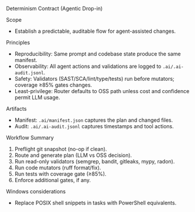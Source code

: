 Determinism Contract (Agentic Drop-in)

Scope
- Establish a predictable, auditable flow for agent-assisted changes.

Principles
- Reproducibility: Same prompt and codebase state produce the same manifest.
- Observability: All agent actions and validations are logged to `.ai/.ai-audit.jsonl`.
- Safety: Validators (SAST/SCA/lint/type/tests) run before mutators; coverage ≥85% gates changes.
- Least-privilege: Router defaults to OSS path unless cost and confidence permit LLM usage.

Artifacts
- Manifest: `.ai/manifest.json` captures the plan and changed files.
- Audit: `.ai/.ai-audit.jsonl` captures timestamps and tool actions.

Workflow Summary
1) Preflight git snapshot (no-op if clean).
2) Route and generate plan (LLM vs OSS decision).
3) Run read-only validators (semgrep, bandit, gitleaks, mypy, radon).
4) Run code mutators (ruff format/fix).
5) Run tests with coverage gate (≥85%).
6) Enforce additional gates, if any.

Windows considerations
- Replace POSIX shell snippets in tasks with PowerShell equivalents.

